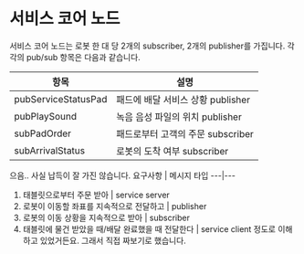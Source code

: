 # 서비스 코어 노드
서비스 코어 노드는 로봇 한 대 당 2개의 subscriber, 2개의 publisher를 가집니다. 각각의 pub/sub 항목은 다음과 같습니다.

항목 | 설명
---|---
pubServiceStatusPad | 패드에 배달 서비스 상황 publisher
pubPlaySound | 녹음 음성 파일의 위치 publisher
subPadOrder | 패드로부터 고객의 주문 subscriber
subArrivalStatus | 로봇의 도착 여부 subscriber

으음.. 사실 납득이 잘 가진 않습니다.
요구사항 | 메시지 타입
---|---
1. 태블릿으로부터 주문 받아 | service server
2. 로봇이 이동할 좌표를 지속적으로 전달하고 | publisher
3. 로봇의 이동 상황을 지속적으로 받아 | subscriber
4. 태블릿에 물건 받았을 때/배달 완료했을 때 전달한다 | service client
정도로 이해하고 있었거든요. 그래서 직접 짜보기로 했습니다.